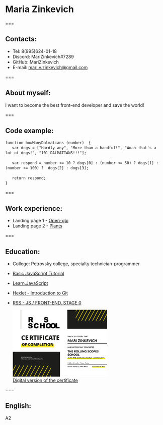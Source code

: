 # Maria Zinkevich

===
## Contacts:
* Tel: 8(995)624-01-18
* Discord: MariZinkevich#7289
* GitHub: MariZinkevich
* E-mail: mari.v.zinkevich@gmail.com

===
## About myself:
I want to become the best front-end developer and save the world!

===
## Code example:
```
function howManyDalmatians (number)  {
   var dogs = ["Hardly any", "More than a handful!", "Woah that's a lot of dogs!", "101 DALMATIANS!!!"];
  
   var respond = number <= 10 ? dogs[0] : (number <= 50) ? dogs[1] : (number <= 100) ?  dogs[2] : dogs[3];
  
   return respond;
}
```

===
## Work experience:
* Landing page 1 - [Open-gbi](https://open-gbi.ru/)
* Landing page 2 - [Plants](https://rolling-scopes-school.github.io/marizinkevich-JSFEPRESCHOOL2022Q4/plants/#)

===
## Education:
* College: Petrovsky college, specialty technician-programmer
* [Basic JavaScript Tutorial](https://code.mu/ru/javascript/book/prime/)
* [Learn.JavaScript](https://learn.javascript.ru/)
* [Hexlet - Introduction to Git](https://ru.hexlet.io/courses/intro_to_git)
* [RSS - JS / FRONT-END. STAGE 0](https://rs.school/js-stage0/)


   [<img src="./assets/jpg/RSS_Stage_0.jpg" width="300"/>](image.png)  
   [Digital version of the certificate](https://rs.school/js-stage0/)  

   
===
## English:
A2

